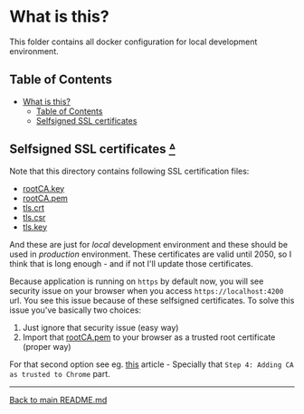 # What is this?

This folder contains all docker configuration for local development
environment.

## Table of Contents

* [What is this?](#what-is-this)
  * [Table of Contents](#table-of-contents)
  * [Selfsigned SSL certificates](#selfsigned-ssl-certificates-ᐞ)

## Selfsigned SSL certificates [ᐞ](#table-of-contents)

Note that this directory contains following SSL certification files:

* [rootCA.key](rootCA.key)
* [rootCA.pem](rootCA.pem)
* [tls.crt](tls.crt)
* [tls.csr](tls.csr)
* [tls.key](tls.key)

And these are just for _local_ development environment and these should be
used in _production_ environment. These certificates are valid until 2050,
so I think that is long enough - and if not I'll update those certificates.

Because application is running on `https` by default now, you will see
security issue on your browser when you access `https://localhost:4200` url.
You see this issue because of these selfsigned certificates. To solve this
issue you've basically two choices:

1. Just ignore that security issue (easy way)
2. Import that [rootCA.pem](rootCA.pem) to your browser as a trusted root
certificate (proper way)

For that second option see eg.
[this](https://dgu2000.medium.com/working-with-self-signed-certificates-in-chrome-walkthrough-edition-a238486e6858)
article - Specially that `Step 4: Adding CA as trusted to Chrome` part.

---

[Back to main README.md](../README.md)
